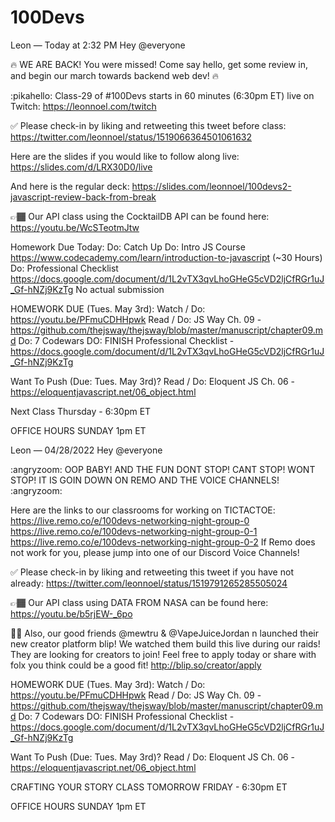 # 100Devs

Leon — Today at 2:32 PM
Hey @everyone

🔥 WE ARE BACK! You were missed! Come say hello, get some review in, and begin our march towards backend web dev! 🔥 


:pikahello:  Class-29 of #100Devs starts in 60 minutes (6:30pm ET) live on Twitch: https://leonnoel.com/twitch


✅ Please check-in by liking and retweeting this tweet before class: https://twitter.com/leonnoel/status/1519066364501061632


Here are the slides if you would like to follow along live: https://slides.com/d/LRX30D0/live

And here is the regular deck: https://slides.com/leonnoel/100devs2-javascript-review-back-from-break


👉🏾 Our API class using the CocktailDB API can be found here: https://youtu.be/WcSTeotmJtw


Homework Due Today:
Do: Catch Up
Do: Intro JS Course https://www.codecademy.com/learn/introduction-to-javascript (~30 Hours)
Do: Professional Checklist https://docs.google.com/document/d/1L2vTX3qvLhoGHeG5cVD2ljCfRGr1uJ_Gf-hNZj9KzTg
No actual submission

HOMEWORK DUE (Tues. May 3rd):
Watch / Do: https://youtu.be/PFmuCDHHpwk
Read / Do: JS Way Ch. 09 - https://github.com/thejsway/thejsway/blob/master/manuscript/chapter09.md
Do: 7 Codewars
DO: FINISH Professional Checklist - https://docs.google.com/document/d/1L2vTX3qvLhoGHeG5cVD2ljCfRGr1uJ_Gf-hNZj9KzTg

Want To Push (Due: Tues. May 3rd)?
Read / Do: Eloquent JS Ch. 06 - https://eloquentjavascript.net/06_object.html


Next Class Thursday - 6:30pm ET

OFFICE HOURS SUNDAY 1pm ET



Leon — 04/28/2022
Hey @everyone 

:angryzoom: OOP BABY! AND THE FUN DONT STOP! CANT STOP! WONT STOP! IT IS GOIN DOWN ON REMO AND THE VOICE CHANNELS! :angryzoom: 

Here are the links to our classrooms for working on TICTACTOE: 
https://live.remo.co/e/100devs-networking-night-group-0
https://live.remo.co/e/100devs-networking-night-group-0-1
https://live.remo.co/e/100devs-networking-night-group-0-2
If Remo does not work for you, please jump into one of our Discord Voice Channels! 


✅  Please check-in by liking and retweeting this tweet if you have not already: https://twitter.com/leonnoel/status/1519791265285505024


👉🏾 Our API class using DATA FROM NASA can be found here: https://youtu.be/b5rjEW-_6po


🙌🏾  Also, our good friends @mewtru  & @VapeJuiceJordan n launched their new creator platform blip! We watched them build this live during our raids! They are looking for creators to join! Feel free to apply today or share with folx you think could be a good fit! http://blip.so/creator/apply


HOMEWORK DUE (Tues. May 3rd):
Watch / Do: https://youtu.be/PFmuCDHHpwk
Read / Do: JS Way Ch. 09 - https://github.com/thejsway/thejsway/blob/master/manuscript/chapter09.md
Do: 7 Codewars
DO: FINISH Professional Checklist - https://docs.google.com/document/d/1L2vTX3qvLhoGHeG5cVD2ljCfRGr1uJ_Gf-hNZj9KzTg

Want To Push (Due: Tues. May 3rd)?
Read / Do: Eloquent JS Ch. 06 - https://eloquentjavascript.net/06_object.html

CRAFTING YOUR STORY CLASS TOMORROW FRIDAY - 6:30pm ET

OFFICE HOURS SUNDAY 1pm ET